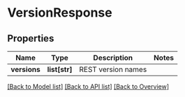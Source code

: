 # VersionResponse

## Properties
Name | Type | Description | Notes
------------ | ------------- | ------------- | -------------
**versions** | **list[str]** | REST version names | 

[[Back to Model list]](index.md#documentation-for-models) [[Back to API list]](index.md#endpoint-properties) [[Back to Overview]](index.md)


